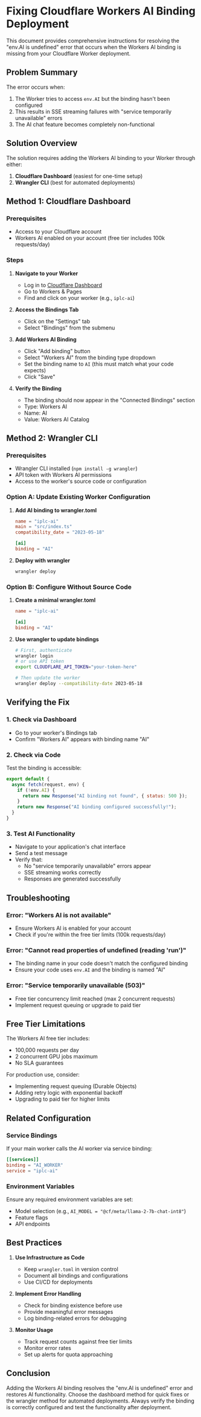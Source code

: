 # Fixing Cloudflare Workers AI Binding Deployment

This document provides comprehensive instructions for resolving the "env.AI is undefined" error that occurs when the Workers AI binding is missing from your Cloudflare Worker deployment.

## Problem Summary

The error occurs when:
1. The Worker tries to access `env.AI` but the binding hasn't been configured
2. This results in SSE streaming failures with "service temporarily unavailable" errors
3. The AI chat feature becomes completely non-functional

## Solution Overview

The solution requires adding the Workers AI binding to your Worker through either:
1. **Cloudflare Dashboard** (easiest for one-time setup)
2. **Wrangler CLI** (best for automated deployments)

## Method 1: Cloudflare Dashboard

### Prerequisites
- Access to your Cloudflare account
- Workers AI enabled on your account (free tier includes 100k requests/day)

### Steps

1. **Navigate to your Worker**
   - Log in to [Cloudflare Dashboard](https://dash.cloudflare.com)
   - Go to Workers & Pages
   - Find and click on your worker (e.g., `iplc-ai`)

2. **Access the Bindings Tab**
   - Click on the "Settings" tab
   - Select "Bindings" from the submenu

3. **Add Workers AI Binding**
   - Click "Add binding" button
   - Select "Workers AI" from the binding type dropdown
   - Set the binding name to `AI` (this must match what your code expects)
   - Click "Save"

4. **Verify the Binding**
   - The binding should now appear in the "Connected Bindings" section
   - Type: Workers AI
   - Name: AI
   - Value: Workers AI Catalog

## Method 2: Wrangler CLI

### Prerequisites
- Wrangler CLI installed (`npm install -g wrangler`)
- API token with Workers AI permissions
- Access to the worker's source code or configuration

### Option A: Update Existing Worker Configuration

1. **Add AI binding to wrangler.toml**
   ```toml
   name = "iplc-ai"
   main = "src/index.ts"
   compatibility_date = "2023-05-18"

   [ai]
   binding = "AI"
   ```

2. **Deploy with wrangler**
   ```bash
   wrangler deploy
   ```

### Option B: Configure Without Source Code

1. **Create a minimal wrangler.toml**
   ```toml
   name = "iplc-ai"
   
   [ai]
   binding = "AI"
   ```

2. **Use wrangler to update bindings**
   ```bash
   # First, authenticate
   wrangler login
   # or use API token
   export CLOUDFLARE_API_TOKEN="your-token-here"
   
   # Then update the worker
   wrangler deploy --compatibility-date 2023-05-18
   ```

## Verifying the Fix

### 1. Check via Dashboard
- Go to your worker's Bindings tab
- Confirm "Workers AI" appears with binding name "AI"

### 2. Check via Code
Test the binding is accessible:
```javascript
export default {
  async fetch(request, env) {
    if (!env.AI) {
      return new Response("AI binding not found", { status: 500 });
    }
    return new Response("AI binding configured successfully!");
  }
}
```

### 3. Test AI Functionality
- Navigate to your application's chat interface
- Send a test message
- Verify that:
  - No "service temporarily unavailable" errors appear
  - SSE streaming works correctly
  - Responses are generated successfully

## Troubleshooting

### Error: "Workers AI is not available"
- Ensure Workers AI is enabled for your account
- Check if you're within the free tier limits (100k requests/day)

### Error: "Cannot read properties of undefined (reading 'run')"
- The binding name in your code doesn't match the configured binding
- Ensure your code uses `env.AI` and the binding is named "AI"

### Error: "Service temporarily unavailable (503)"
- Free tier concurrency limit reached (max 2 concurrent requests)
- Implement request queuing or upgrade to paid tier

## Free Tier Limitations

The Workers AI free tier includes:
- 100,000 requests per day
- 2 concurrent GPU jobs maximum
- No SLA guarantees

For production use, consider:
- Implementing request queuing (Durable Objects)
- Adding retry logic with exponential backoff
- Upgrading to paid tier for higher limits

## Related Configuration

### Service Bindings
If your main worker calls the AI worker via service binding:
```toml
[[services]]
binding = "AI_WORKER"
service = "iplc-ai"
```

### Environment Variables
Ensure any required environment variables are set:
- Model selection (e.g., `AI_MODEL = "@cf/meta/llama-2-7b-chat-int8"`)
- Feature flags
- API endpoints

## Best Practices

1. **Use Infrastructure as Code**
   - Keep `wrangler.toml` in version control
   - Document all bindings and configurations
   - Use CI/CD for deployments

2. **Implement Error Handling**
   - Check for binding existence before use
   - Provide meaningful error messages
   - Log binding-related errors for debugging

3. **Monitor Usage**
   - Track request counts against free tier limits
   - Monitor error rates
   - Set up alerts for quota approaching

## Conclusion

Adding the Workers AI binding resolves the "env.AI is undefined" error and restores AI functionality. Choose the dashboard method for quick fixes or the wrangler method for automated deployments. Always verify the binding is correctly configured and test the functionality after deployment.